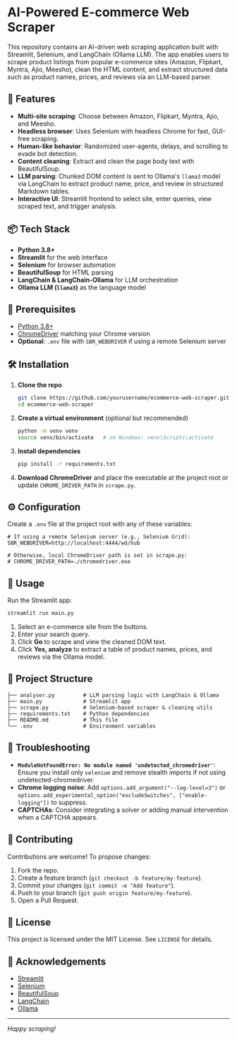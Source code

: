 # AI-Powered E-commerce Web Scraper

This repository contains an AI-driven web scraping application built with Streamlit, Selenium, and LangChain (Ollama LLM). The app enables users to scrape product listings from popular e-commerce sites (Amazon, Flipkart, Myntra, Ajio, Meesho), clean the HTML content, and extract structured data such as product names, prices, and reviews via an LLM-based parser.

## 🚀 Features

* **Multi-site scraping**: Choose between Amazon, Flipkart, Myntra, Ajio, and Meesho.
* **Headless browser**: Uses Selenium with headless Chrome for fast, GUI-free scraping.
* **Human-like behavior**: Randomized user-agents, delays, and scrolling to evade bot detection.
* **Content cleaning**: Extract and clean the page body text with BeautifulSoup.
* **LLM parsing**: Chunked DOM content is sent to Ollama's `llama3` model via LangChain to extract product name, price, and review in structured Markdown tables.
* **Interactive UI**: Streamlit frontend to select site, enter queries, view scraped text, and trigger analysis.

## 📦 Tech Stack

* **Python 3.8+**
* **Streamlit** for the web interface
* **Selenium** for browser automation
* **BeautifulSoup** for HTML parsing
* **LangChain & LangChain-Ollama** for LLM orchestration
* **Ollama LLM (`llama3`)** as the language model

## 🔧 Prerequisites

* [Python 3.8+](https://www.python.org/downloads/)
* [ChromeDriver](https://sites.google.com/a/chromium.org/chromedriver/) matching your Chrome version
* **Optional**: `.env` file with `SBR_WEBDRIVER` if using a remote Selenium server

## 🛠 Installation

1. **Clone the repo**

   ```bash
   git clone https://github.com/yourusername/ecommerce-web-scraper.git
   cd ecommerce-web-scraper
   ```

2. **Create a virtual environment** (optional but recommended)

   ```bash
   python -m venv venv
   source venv/bin/activate   # on Windows: venv\Scripts\activate
   ```

3. **Install dependencies**

   ```bash
   pip install -r requirements.txt
   ```

4. **Download ChromeDriver** and place the executable at the project root or update `CHROME_DRIVER_PATH` in `scrape.py`.

## ⚙️ Configuration

Create a `.env` file at the project root with any of these variables:

```dotenv
# If using a remote Selenium server (e.g., Selenium Grid):
SBR_WEBDRIVER=http://localhost:4444/wd/hub

# Otherwise, local ChromeDriver path is set in scrape.py:
# CHROME_DRIVER_PATH=./chromedriver.exe
```

## 🚀 Usage

Run the Streamlit app:

```bash
streamlit run main.py
```

1. Select an e-commerce site from the buttons.
2. Enter your search query.
3. Click **Go** to scrape and view the cleaned DOM text.
4. Click **Yes, analyze** to extract a table of product names, prices, and reviews via the Ollama model.

## 📁 Project Structure

```
├── analyser.py         # LLM parsing logic with LangChain & Ollama
├── main.py             # Streamlit app
├── scrape.py           # Selenium-based scraper & cleaning utils
├── requirements.txt    # Python dependencies
├── README.md           # This file
└── .env                # Environment variables
```

## 🐞 Troubleshooting

* **`ModuleNotFoundError: No module named 'undetected_chromedriver'`**: Ensure you install only `selenium` and remove stealth imports if not using undetected-chromedriver.
* **Chrome logging noise**: Add `options.add_argument("--log-level=3")` or `options.add_experimental_option("excludeSwitches", ["enable-logging"])` to suppress.
* **CAPTCHAs**: Consider integrating a solver or adding manual intervention when a CAPTCHA appears.

## 🤝 Contributing

Contributions are welcome! To propose changes:

1. Fork the repo.
2. Create a feature branch (`git checkout -b feature/my-feature`).
3. Commit your changes (`git commit -m "Add feature"`).
4. Push to your branch (`git push origin feature/my-feature`).
5. Open a Pull Request.

## 📄 License

This project is licensed under the MIT License. See `LICENSE` for details.

## 🙏 Acknowledgements

* [Streamlit](https://streamlit.io/)
* [Selenium](https://selenium.dev/)
* [BeautifulSoup](https://www.crummy.com/software/BeautifulSoup/)
* [LangChain](https://github.com/langchain-ai/langchain)
* [Ollama](https://ollama.ai/)

---

*Happy scraping!*
